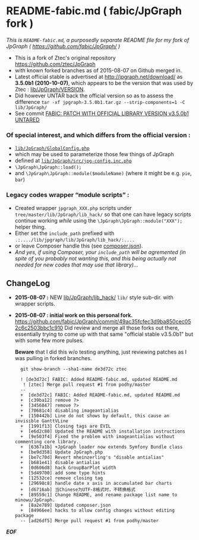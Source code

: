 # README-fabic.md ( fabic/JpGraph fork )

_This is `README-fabic.md`, a purposedly separate README file for my fork
 of JpGraph ( https://github.com/fabic/JpGraph/ )_

* This is a fork of Ztec's original repository https://github.com/ztec/JpGraph
* with known forked branches as of 2015-08-07 on Github merged in.
* Latest official stable is advertised at http://jpgraph.net/download/
  as **3.5.0b1 (2010-10-07)**, which appears to be the version that was
  used by Ztec : [lib/JpGraph/VERSION](/blob/master/lib/JpGraph/VERSION).
* Did however UNTAR back the official version so as to assess the difference
  `tar -xf jpgraph-3.5.0b1.tar.gz --strip-components=1 -C lib/JpGraph/`
* See commit [FABIC: PATCH WITH OFFICIAL LIBRARY VERSION v3.5.0b1 UNTARED](https://github.com/fabic/JpGraph/commit/ae09ff1123ce835e07f9e2068b54f80e84aef4a6)

### Of special interest, and which differs from the official version :

* [`lib/JpGraph/GlobalConfig.php`](tree/master/lib/JpGraph/GlobalConfig.php)
* which may be used to parameterize those few things of JpGraph
* defined at [`lib/JpGraph/src/jpg-config.inc.php`](tree/master/lib/JpGraph/src/jpg-config.inc.php)
* `\JpGraph\JpGraph::load();`
* and `\JpGraph\JpGraph::module($moduleName)` (where it might be e.g. `pie`, `bar`)

### Legacy codes wrapper “module scripts” :

* Created wrapper `jpgraph_XXX.php` scripts under `tree/master/lib/JpGraph/lib_hack/`
  so that one can have legacy scripts continue working _while_ using the `\JpGraph\JpGraph::module("XXX");` helper thing.
* Either set the `include_path` prefixed with `.:..../lib/jpgraph/lib/JpGraph/lib_hack/:....`
* or leave Composer handle this (see [composer.json](blob/master/composer.json)).
* _And yes, if using Composer, your `include_path` will be agremented (in spite of you probably not wanting this,
  and this being actually not needed for new codes that may use that library)..._

## ChangeLog

* **2015-08-07 :** NEW [lib/JpGraph/lib_hack/](tree/master/lib/JpGraph/lib_hack) `lib/` style sub-dir. with wrapper scripts.
* **2015-08-07 : initial work on this personal fork.**
  https://github.com/fabic/JpGraph/commit/49ac35fcfec3d9ba850cec052c6c2503bbc1c910
  Did review and merge all those forks out there, essentially trying to come up with
  that same "official stable v3.5.0b1" but with some few more pulses.

  **Beware** that I did this w/o testing anything, just reviewing patches as I was
  pulling in forked branches.

        git show-branch --sha1-name de3d72c ztec

        ! [de3d72c] FABIC: Added README-fabic.md, updated README.md
         ! [ztec] Merge pull request #1 from podhy/master
        --
        +  [de3d72c] FABIC: Added README-fabic.md, updated README.md
        +  [c39ba12] remove ?>
        +  [3456847] remove ?>
        +  [70681c4] disabling imageantialias
        +  [150442b] Line do not shows by default, this cause an invisible GanttVLine
        +  [1991f13] Closing tags are EVIL
        +  [e6d2c80] Updated the README with installation instructions
        +  [9e503f4] Fixed the problem with imageantialias without commenting core library.
        +  [6367a1b] +JpGraph loader now extends Symfony Bundle class
        +  [be9d358] Update JpGraph.php
        +  [be7c70d] Revert mheinzerling's "disable antialias"
        +  [b681e41] disable antialias
        +  [0d606d8] hack GroupBarPlot width
        +  [5d49700] add some type hints
        +  [12532ce] remove closing tag
        +  [29698c8] handle date x axis in accumulated bar charts
        +  [d6716ab] 当Chinese为UTF-8格式时，不转换格式
        +  [89559c1] Change README, and rename package list name to minowu/JpGraph.
        +  [8a2e789] Updated composer.json
        +  [84966ee] hacks to allow config changes without editing package
        -- [ad26df5] Merge pull request #1 from podhy/master

_**EOF**_
